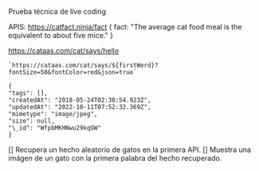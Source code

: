 Prueba técnica de live coding

APIS:
https://catfact.ninja/fact
{ fact:
"The average cat food meal is the equivalent to about five mice." }

https://cataas.com/cat/says/hello

```
`https://cataas.com/cat/says/${firstWord}?fontSize=50&fontColor=red&json=true`

{
"tags": [],
"createdAt": "2018-05-24T02:38:54.923Z",
"updatedAt": "2022-10-11T07:52:32.369Z",
"mimetype": "image/jpeg",
"size": null,
"\_id": "WfpbMKHNwu29kqGW"
}
```

[] Recupera un hecho aleatorio de gatos en la primera API.
[] Muestra una imágen de un gato con la primera palabra del hecho recuperado.

